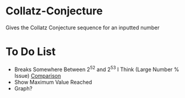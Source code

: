 # Collatz-Conjecture
Gives the Collatz Conjecture sequence for an inputted number

# To Do List
- Breaks Somewhere Between 2<sup>52</sup> and 2<sup>53</sup> I Think (Large Number % Issue) [Comparison](http://www.ericr.nl/wondrous/showsteps.html)
- Show Maximum Value Reached
- Graph?
